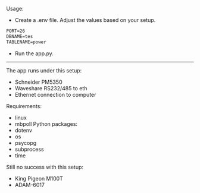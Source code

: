 Usage:
  - Create a .env file. Adjust the values based on your setup.
```HOSTURL=10.0.0.1
PORT=26
DBNAME=tes
TABLENAME=power
```
  - Run the app.py.
---

The app runs under this setup:
  - Schneider PM5350
  - Waveshare RS232/485 to eth
  - Ethernet connection to computer
  
Requirements:
  - linux
  - mbpoll
Python packages:
  - dotenv
  - os
  - psycopg
  - subprocess
  - time

Still no success with this setup:
  - King Pigeon M100T
  - ADAM-6017


